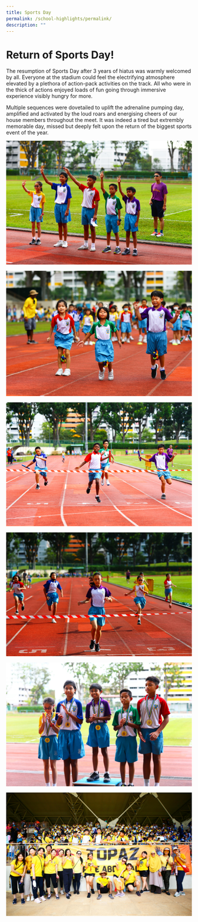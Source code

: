 ```yaml
---
title: Sports Day
permalink: /school-highlights/permalink/
description: ""
---
```

# Return of Sports Day! 

The resumption of Sports Day after 3 years of hiatus was warmly welcomed by all. Everyone at the stadium could feel the electrifying atmosphere elevated by a plethora of action-pack activities on the track. All who were in the thick of actions enjoyed loads of fun going through immersive experience visibly hungry for more.

Multiple sequences were dovetailed to uplift the adrenaline pumping day, amplified and activated by the loud roars and energising cheers of our house members throughout the meet. It was indeed a tired but extrembly memorable day, missed but deeply felt upon the return of the biggest sports event of the year.

![](/images/Photos%20Used/Sports%20Day%202023/house%20captains%20leading%20opening%20ceremony.jpg)

![](/images/Photos%20Used/Sports%20Day%202023/in%20the%20thick%20of%20telematch%20action.jpg)

![](/images/Photos%20Used/Sports%20Day%202023/razor%20sharp%20relay%20finishes.jpg)

![](/images/Photos%20Used/Sports%20Day%202023/exhilarating%20performance%20in%20race.jpg)

![](/images/Photos%20Used/Sports%20Day%202023/sportsmanship%20winners.jpg)

![](/images/Photos%20Used/Sports%20Day%202023/cheerful%20in%20house%20cheers.jpg)